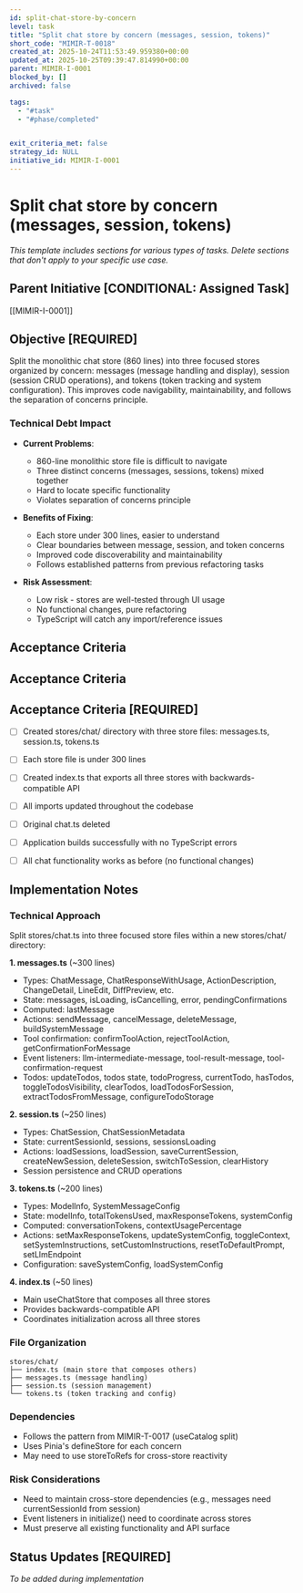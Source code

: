 ```yaml
---
id: split-chat-store-by-concern
level: task
title: "Split chat store by concern (messages, session, tokens)"
short_code: "MIMIR-T-0018"
created_at: 2025-10-24T11:53:49.959380+00:00
updated_at: 2025-10-25T09:39:47.814990+00:00
parent: MIMIR-I-0001
blocked_by: []
archived: false

tags:
  - "#task"
  - "#phase/completed"


exit_criteria_met: false
strategy_id: NULL
initiative_id: MIMIR-I-0001
---
```


# Split chat store by concern (messages, session, tokens)

*This template includes sections for various types of tasks. Delete sections that don't apply to your specific use case.*

## Parent Initiative **[CONDITIONAL: Assigned Task]**

[[MIMIR-I-0001]]

## Objective **[REQUIRED]**

Split the monolithic chat store (860 lines) into three focused stores organized by concern: messages (message handling and display), session (session CRUD operations), and tokens (token tracking and system configuration). This improves code navigability, maintainability, and follows the separation of concerns principle.

### Technical Debt Impact

- **Current Problems**: 
  - 860-line monolithic store file is difficult to navigate
  - Three distinct concerns (messages, sessions, tokens) mixed together
  - Hard to locate specific functionality
  - Violates separation of concerns principle
  
- **Benefits of Fixing**: 
  - Each store under 300 lines, easier to understand
  - Clear boundaries between message, session, and token concerns
  - Improved code discoverability and maintainability
  - Follows established patterns from previous refactoring tasks
  
- **Risk Assessment**: 
  - Low risk - stores are well-tested through UI usage
  - No functional changes, pure refactoring
  - TypeScript will catch any import/reference issues

## Acceptance Criteria

## Acceptance Criteria

## Acceptance Criteria **[REQUIRED]**

- [ ] Created stores/chat/ directory with three store files: messages.ts, session.ts, tokens.ts
- [ ] Each store file is under 300 lines
- [ ] Created index.ts that exports all three stores with backwards-compatible API
- [ ] All imports updated throughout the codebase
- [ ] Original chat.ts deleted
- [ ] Application builds successfully with no TypeScript errors
- [ ] All chat functionality works as before (no functional changes)



## Implementation Notes

### Technical Approach

Split stores/chat.ts into three focused store files within a new stores/chat/ directory:

**1. messages.ts** (~300 lines)
- Types: ChatMessage, ChatResponseWithUsage, ActionDescription, ChangeDetail, LineEdit, DiffPreview, etc.
- State: messages, isLoading, isCancelling, error, pendingConfirmations
- Computed: lastMessage
- Actions: sendMessage, cancelMessage, deleteMessage, buildSystemMessage
- Tool confirmation: confirmToolAction, rejectToolAction, getConfirmationForMessage
- Event listeners: llm-intermediate-message, tool-result-message, tool-confirmation-request
- Todos: updateTodos, todos state, todoProgress, currentTodo, hasTodos, toggleTodosVisibility, clearTodos, loadTodosForSession, extractTodosFromMessage, configureTodoStorage

**2. session.ts** (~250 lines)
- Types: ChatSession, ChatSessionMetadata
- State: currentSessionId, sessions, sessionsLoading
- Actions: loadSessions, loadSession, saveCurrentSession, createNewSession, deleteSession, switchToSession, clearHistory
- Session persistence and CRUD operations

**3. tokens.ts** (~200 lines)
- Types: ModelInfo, SystemMessageConfig
- State: modelInfo, totalTokensUsed, maxResponseTokens, systemConfig
- Computed: conversationTokens, contextUsagePercentage
- Actions: setMaxResponseTokens, updateSystemConfig, toggleContext, setSystemInstructions, setCustomInstructions, resetToDefaultPrompt, setLlmEndpoint
- Configuration: saveSystemConfig, loadSystemConfig

**4. index.ts** (~50 lines)
- Main useChatStore that composes all three stores
- Provides backwards-compatible API
- Coordinates initialization across all three stores

### File Organization
```
stores/chat/
├── index.ts (main store that composes others)
├── messages.ts (message handling)
├── session.ts (session management)
└── tokens.ts (token tracking and config)
```

### Dependencies
- Follows the pattern from MIMIR-T-0017 (useCatalog split)
- Uses Pinia's defineStore for each concern
- May need to use storeToRefs for cross-store reactivity

### Risk Considerations
- Need to maintain cross-store dependencies (e.g., messages need currentSessionId from session)
- Event listeners in initialize() need to coordinate across stores
- Must preserve all existing functionality and API surface

## Status Updates **[REQUIRED]**

*To be added during implementation*
